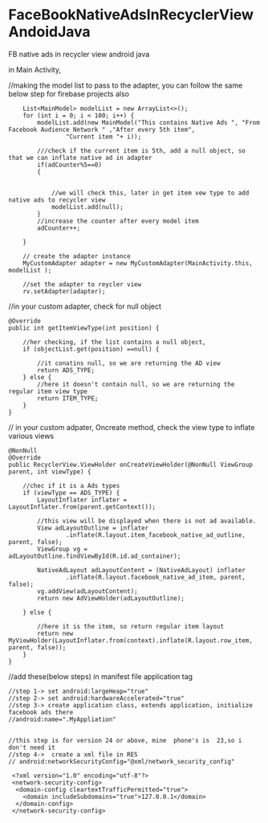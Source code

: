 # FaceBookNativeAdsInRecyclerViewAndoidJava
FB native ads in recycler view android java


in Main Activity, 

 //making the model list to pass to the adapter,  you can follow the same below step for firebase projects also
 
        List<MainModel> modelList = new ArrayList<>();
        for (int i = 0; i < 100; i++) {
            modelList.add(new MainModel("This contains Native Ads ", "From Facebook Audience Network " ,"After every 5th item",
                    "Current item "+ i));

            ///check if the current item is 5th, add a null object, so that we can inflate native ad in adapter
            if(adCounter%5==0)
            {


                //we will check this, later in get item vew type to add native ads to recycler view
                modelList.add(null);
            }
            //increase the counter after every model item
            adCounter++;

        }

        // create the adapter instance
        MyCustomAdapter adapter = new MyCustomAdapter(MainActivity.this, modelList );

        //set the adapter to reycler view
        rv.setAdapter(adapter);
        
        
 //in your custom adapter, check for null object
     
     
    @Override
    public int getItemViewType(int position) {

        //her checking, if the list contains a null object,
        if (objectList.get(position) ==null) {

            //it conatins null, so we are returning the AD view
            return ADS_TYPE;
        } else {
            //here it doesn't contain null, so we are returning the regular item view type
            return ITEM_TYPE;
        }
    }
    
    
    
 // in your custom adpater, Oncreate method, check the view type to inflate various views
 
    @NonNull
    @Override
    public RecyclerView.ViewHolder onCreateViewHolder(@NonNull ViewGroup parent, int viewType) {

        //chec if it is a Ads types
        if (viewType == ADS_TYPE) {
            LayoutInflater inflater = LayoutInflater.from(parent.getContext());

            //this view will be displayed when there is not ad available.
            View adLayoutOutline = inflater
                    .inflate(R.layout.item_facebook_native_ad_outline, parent, false);
            ViewGroup vg = adLayoutOutline.findViewById(R.id.ad_container);

            NativeAdLayout adLayoutContent = (NativeAdLayout) inflater
                    .inflate(R.layout.facebook_native_ad_item, parent, false);
            vg.addView(adLayoutContent);
            return new AdViewHolder(adLayoutOutline);
            
        } else {

            //here it is the item, so return regular item layout
            return new MyViewHolder(LayoutInflater.from(context).inflate(R.layout.row_item, parent, false));
        }
    }
    
    
   //add these(below steps) in manifest file application tag

    //step 1-> set android:largeHeap="true"
    //step 2-> set android:hardwareAccelerated="true"
    //step 3-> create application class, extends application, initialize facebook ads there
    //android:name=".MyAppliation"


    //this step is for version 24 or above, mine  phone's is  23,so i don't need it
    //step 4->  create a xml file in RES
    // android:networkSecurityConfig="@xml/network_security_config"
    
     <?xml version="1.0" encoding="utf-8"?>
     <network-security-config>
      <domain-config cleartextTrafficPermitted="true">
        <domain includeSubdomains="true">127.0.0.1</domain>
      </domain-config>
     </network-security-config>
